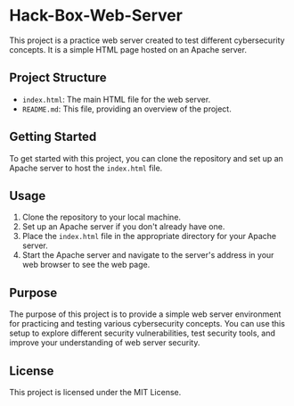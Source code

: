 # Hack-Box-Web-Server

This project is a practice web server created to test different cybersecurity concepts. It is a simple HTML page hosted on an Apache server.

## Project Structure

- `index.html`: The main HTML file for the web server.
- `README.md`: This file, providing an overview of the project.

## Getting Started

To get started with this project, you can clone the repository and set up an Apache server to host the `index.html` file.

## Usage

1. Clone the repository to your local machine.
2. Set up an Apache server if you don't already have one.
3. Place the `index.html` file in the appropriate directory for your Apache server.
4. Start the Apache server and navigate to the server's address in your web browser to see the web page.

## Purpose

The purpose of this project is to provide a simple web server environment for practicing and testing various cybersecurity concepts. You can use this setup to explore different security vulnerabilities, test security tools, and improve your understanding of web server security.

## License

This project is licensed under the MIT License.
